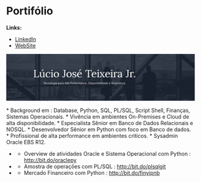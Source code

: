 # Portifólio

**Links:**
* [LinkedIn](https://www.linkedin.com/in/lucio-jos%C3%A9-teixeira-jr-%D7%91%D7%A2%D7%96%D7%A8%D7%AA-%D7%94%D7%A9%D7%9D-9a187815b/)
* [WebSite](https://pythondba-tech.webnode.com/)

<p align="Left">
<img src='https://github.com/luciotravassos/Portifolio/blob/main/ti.jpg'>
 </p>
* Background em : Database, Python, SQL, PL/SQL, Script Shell, Finanças, Sistemas Operacionais.
* Vivência em ambientes On-Premises e Cloud de alta disponibilidade.
* Especialista Sênior em Banco de Dados Relacionais e NOSQL.
* Desenvolvedor Sênior em Python com foco em Banco de dados.
* Profissional de alta performance em ambientes criticos.
* Sysadmin Oracle EBS R12.



* * Overview de atividades Oracle e Sistema Operacional com Python : http://bit.do/oraclepy
* * Amostra de operações com PL/SQL : http://bit.do/plsqlgit
* * Mercado Financeiro com Python : http://bit.do/finyipnb
